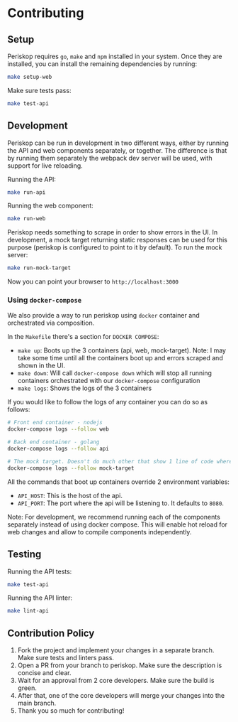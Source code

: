 # Contributing

## Setup

Periskop requires `go`, `make` and `npm` installed in your system. Once they are installed, you can install the remaining dependencies by running:

```bash
make setup-web
```

Make sure tests pass:

```bash
make test-api
```

## Development

Periskop can be run in development in two different ways, either by running the API and web components separately, or together. The difference is that
by running them separately the webpack dev server will be used, with support for live reloading.

Running the API:

```bash
make run-api
```

Running the web component:

```bash
make run-web
```

Periskop needs something to scrape in order to show errors in the UI. In development, a mock target returning
static responses can be used for this purpose (periskop is configured to point to it by default). To run the mock
server:

```bash
make run-mock-target
```

Now you can point your browser to `http://localhost:3000`

### Using `docker-compose`

We also provide a way to run periskop using `docker` container and orchestrated via composition.

In the `Makefile` there's a section for `DOCKER COMPOSE`:

- `make up`: Boots up the 3 containers (api, web, mock-target). Note: I may take some time until all the containers boot up and errors scraped and shown in the UI.
- `make down`: Will call `docker-compose down` which will stop all running containers orchestrated with our `docker-compose` configuration
- `make logs`: Shows the logs of the 3 containers

If you would like to follow the logs of any container you can do so as follows:

```bash
# Front end container - nodejs
docker-compose logs --follow web

# Back end container - golang
docker-compose logs --follow api

# The mock target. Doesn't do much other that show 1 line of code where it is serving the errors - golang
docker-compose logs --follow mock-target
```

All the commands that boot up containers override 2 environment variables:

- `API_HOST`: This is the host of the api. 
- `API_PORT`: The port where the api will be listening to. It defaults to `8080`.

Note: For development, we recommend running each of the components separately instead of using docker compose. This will enable hot reload for web changes and allow to compile components independently.

## Testing

Running the API tests:

```bash
make test-api
```

Running the API linter:

```bash
make lint-api
```

## Contribution Policy

1. Fork the project and implement your changes in a separate branch. Make sure tests and linters pass.
1. Open a PR from your branch to periskop. Make sure the description is concise and clear.
1. Wait for an approval from 2 core developers. Make sure the build is green.
1. After that, one of the core developers will merge your changes into the main branch.
1. Thank you so much for contributing!
